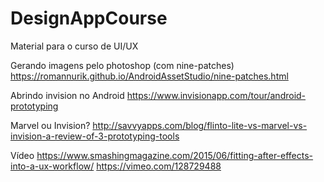 # DesignAppCourse
Material para o curso de UI/UX


Gerando imagens pelo photoshop (com nine-patches)
https://romannurik.github.io/AndroidAssetStudio/nine-patches.html

Abrindo invision no Android
https://www.invisionapp.com/tour/android-prototyping

Marvel ou Invision?
http://savvyapps.com/blog/flinto-lite-vs-marvel-vs-invision-a-review-of-3-prototyping-tools

Vídeo
https://www.smashingmagazine.com/2015/06/fitting-after-effects-into-a-ux-workflow/
https://vimeo.com/128729488
